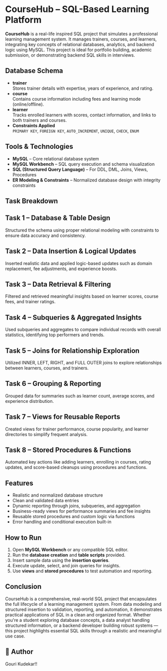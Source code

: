 #  CourseHub – SQL-Based Learning Platform

**CourseHub** is a real-life inspired SQL project that simulates a professional learning management system. It manages trainers, courses, and learners, integrating key concepts of relational databases, analytics, and backend logic using MySQL. This project is ideal for portfolio building, academic submission, or demonstrating backend SQL skills in interviews.

## Database Schema
- **trainer**  
  Stores trainer details with expertise, years of experience, and rating.
- **course**  
  Contains course information including fees and learning mode (online/offline).
- **learner**  
  Tracks enrolled learners with scores, contact information, and links to both trainers and courses.
- **Constraints Applied**  
  `PRIMARY KEY`, `FOREIGN KEY`, `AUTO_INCREMENT`, `UNIQUE`, `CHECK`, `ENUM`

##  Tools & Technologies

- **MySQL** – Core relational database system
- **MySQL Workbench** – SQL query execution and schema visualization
- **SQL (Structured Query Language)** – For DDL, DML, Joins, Views, Procedures
- **ER Modeling & Constraints** – Normalized database design with integrity constraints

##  Task Breakdown

## Task 1 – Database & Table Design  
Structured the schema using proper relational modeling with constraints to ensure data accuracy and consistency.

## Task 2 – Data Insertion & Logical Updates  
Inserted realistic data and applied logic-based updates such as domain replacement, fee adjustments, and experience boosts.

## Task 3 – Data Retrieval & Filtering  
Filtered and retrieved meaningful insights based on learner scores, course fees, and trainer ratings.

## Task 4 – Subqueries & Aggregated Insights  
Used subqueries and aggregates to compare individual records with overall statistics, identifying top performers and trends.

## Task 5 – Joins for Relationship Exploration  
Utilized INNER, LEFT, RIGHT, and FULL OUTER joins to explore relationships between learners, courses, and trainers.

## Task 6 – Grouping & Reporting  
Grouped data for summaries such as learner count, average scores, and experience distribution.

## Task 7 – Views for Reusable Reports  
Created views for trainer performance, course popularity, and learner directories to simplify frequent analysis.

## Task 8 – Stored Procedures & Functions  
Automated key actions like adding learners, enrolling in courses, rating updates, and score-based cleanups using procedures and functions.


##  Features
- Realistic and normalized database structure  
- Clean and validated data entries  
- Dynamic reporting through joins, subqueries, and aggregation  
- Business-ready views for performance summaries and fee insights  
- Reusable stored procedures and custom logic via functions  
- Error handling and conditional execution built-in  

##  How to Run
1. Open **MySQL Workbench** or any compatible SQL editor.  
2. Run the **database creation** and **table scripts** provided.  
3. Insert sample data using the **insertion queries**.  
4. Execute update, select, and join queries for insights.  
5. Use **views** and **stored procedures** to test automation and reporting.

## Conclusion
CourseHub is a comprehensive, real-world SQL project that encapsulates the full lifecycle of a learning management system. From data modeling and structured insertion to validation, reporting, and automation, it demonstrates practical applications of SQL in a clean and organized format. Whether you're a student exploring database concepts, a data analyst handling structured information, or a backend developer building robust systems — this project highlights essential SQL skills through a realistic and meaningful use case.

## 📌 Author
Gouri Kudekar!!
